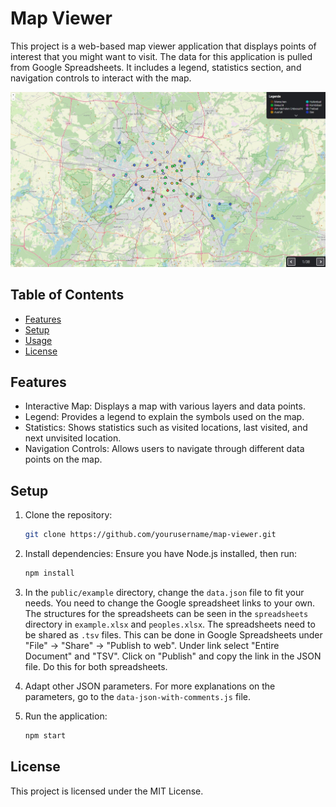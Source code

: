 # Map Viewer
This project is a web-based map viewer application that displays points of interest that you might want to visit. The data for this application is pulled from Google Spreadsheets. It includes a legend, statistics section, and navigation controls to interact with the map.

![Map Viewer Website](map-viewer.jpg?raw=true)

## Table of Contents

- [Features](#features)
- [Setup](#setup)
- [Usage](#usage)
- [License](#license)

## Features

- Interactive Map: Displays a map with various layers and data points.
- Legend: Provides a legend to explain the symbols used on the map.
- Statistics: Shows statistics such as visited locations, last visited, and next unvisited location.
- Navigation Controls: Allows users to navigate through different data points on the map.

## Setup

1. Clone the repository:
    ```sh
    git clone https://github.com/yourusername/map-viewer.git
    ```

2. Install dependencies:
    Ensure you have Node.js installed, then run:
    ```sh
    npm install
    ```

3. In the `public/example` directory, change the `data.json` file to fit your needs. You need to change the Google spreadsheet links to your own. The structures for the spreadsheets can be seen in the `spreadsheets` directory in `example.xlsx` and `peoples.xlsx`. The spreadsheets need to be shared as `.tsv` files. This can be done in Google Spreadsheets under "File" -> "Share" -> "Publish to web". Under link select "Entire Document" and "TSV". Click on "Publish" and copy the link in the JSON file. Do this for both spreadsheets.

4. Adapt other JSON parameters. For more explanations on the parameters, go to the `data-json-with-comments.js` file.

5. Run the application:
    ```sh
    npm start
    ```

## License

This project is licensed under the MIT License.